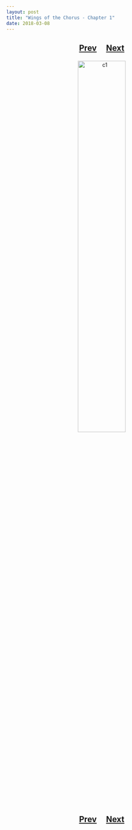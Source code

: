 ```yaml
---
layout: post
title: "Wings of the Chorus - Chapter 1"
date: 2018-03-08
---
```


<h2>
  <p style="text-align:center;">
    <a href="/wingsofthechorus/blog/2018/03/06/chapter0">Prev</a>
    &nbsp;&nbsp;&nbsp;
    <a href="/wingsofthechorus/blog/2018/03/15/chapter2">Next</a>
  </p>
</h2>

<p style="text-align:center;">
  <img src="/wingsofthechorus/images/c1.png" width="50%" alt="c1"/>
</p>

<h2>
  <p style="text-align:center;">
    <a href="/wingsofthechorus/blog/2018/03/06/chapter0">Prev</a>
    &nbsp;&nbsp;&nbsp;
    <a href="/wingsofthechorus/blog/2018/03/15/chapter2">Next</a>
  </p>
</h2>
